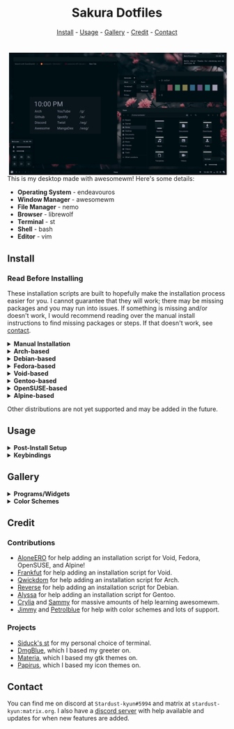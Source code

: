 <h1 align=center>Sakura Dotfiles</h1>

<div align="center">
<a href="#install">Install</a> - <a href="#usage">Usage</a> - <a href="#gallery">Gallery</a> - <a href="#credit">Credit</a> - <a href="#contact">Contact</a>
</div>

<h1></h1>

<img src="src/thumbnail.png" alt="img" align="right" width="500px">

This is my desktop made with awesomewm! Here's some details:

- **Operating System** - endeavouros
- **Window Manager** - awesomewm
- **File Manager** - nemo
- **Browser** - librewolf
- **Terminal** - st
- **Shell** - bash
- **Editor** - vim

## Install

### Read Before Installing

These installation scripts are built to hopefully make the installation process easier for you. I cannot guarantee that they will work; there may be missing packages and you may run into issues. If something is missing and/or doesn't work, I would recommend reading over the manual install instructions to find missing packages or steps. If that doesn't work, see <a href="#contact">contact</a>.

<details>
<summary><b>Manual Installation</b></summary>

---

### Minimal Installation Packages

These packages use their names from the Arch repos and AUR. If you can't find them for your distribution, try using the source url from Arch repos.

- base-devel - utilities
- xorg - display server
    + xclip - clipboard
    + xorg-xprop - fetch dep
    + xsettingsd - reload gtk/icons
- pipewire - audio
- light - brightness
    + inotify-tools - brightness widget dep
- lightdm - display manager
    + lightdm-webkit2-greeter - greeter
    + light-locker - lock screen
- awesome-git - window manager
- rofi - run launcher
- picom - compositor
- polkit-gnome - polkit
- xdg-user-dirs - generate home dirs
- maim - screenshot
- ttf-roboto - gtk font
- ttf-roboto-mono - mono font
- noto-fonts - font support
- noto-fonts-cjk - cjk font support
- noto-fonts-emoji - emoji font support
- noto-fonts-extra - extra font support
- papirus-icon-theme - icon theme
- xcursor-breeze - cursor theme

### Utilities

- gvim - vim with clipboard
- librewolf - browser
- nemo - file manager
- viewnior - image viewer
- zathura - pdf viewer
- network-manager-applet - network applet
- cbatticon - battery applet
- volumeicon - volume applet
- gd - st dep

### Setup

- copy contents of `home` to `~/`
- copy contents of `usr/share` to `/usr/share`
- copy contents of `usr/bin` to `/usr/bin`
- copy contents of `lib/librewolf` to `/lib/librewolf` (if librewolf installed)
    + edit mozilla.cfg and replace `USER` with your user's name
- uncomment `#greeter-session=` and set it to `lightdm-webkit2-greeter` in `/etc/lightdm/lightdm.conf`
- set `webkit_theme` to `minimal` in `/etc/lightdm/lightdm-webkit2-greeter.conf`
- enable lightdm service
- enable NetworkManager service (if network-manager-applet installed)
- make contents of `~/.config/awesome/bin` executable
- run `sudo make install` in `~/.config/st`
- update font cache `fc-cache -fv`
- update xrdb `xrdb ~/.Xresources`
- generate home dirs `xdg-user-dirs-update`
- make screenshots dir in `~/Pictures/Screenshots`

---

</details>

<details>
<summary><b>Arch-based</b></summary>

---

### Arch

Using archinstall (relevant options):

- Profile - `xorg`
- Audio - `pipewire`
- Additional packages - `git`

### EndeavourOS

Install a minimal system without a desktop environment.

### After System Installation

```
$ git clone https://github.com/stardust-kyun/dotfiles ~/dotfiles
$ cd ~/dotfiles
$ ./install-arch.sh

# Install with log
$ script -c ./install-arch.sh ~/dotfiles-log.txt 
```

---

</details>

<details>
<summary><b>Debian-based</b></summary>

---

### Debian

It is recommended to install Debian with the "Debian Desktop Environment" group so most utilities are preinstalled. However, you will need to run `su -c 'apt install git'`.

### Ubuntu

Install Ubuntu with the "Minimal Installation" option.

### After System Installation

```
$ git clone https://github.com/stardust-kyun/dotfiles ~/dotfiles
$ cd ~/dotfiles
$ ./install-debian.sh

# Install with log
$ script -c ./install-debian.sh ~/dotfiles-log.txt 
```

---

</details>

<details>
<summary><b>Fedora-based</b></summary>

---

# Read:

This script is still in development and currently only supports a minimal install. Some things may not work, use with caution.

### Fedora

Install Fedora Workstation.

### After System Installation

```
$ git clone https://github.com/stardust-kyun/dotfiles ~/dotfiles
$ cd ~/dotfiles
$ ./install-fedora.sh

# Install with log
$ script -c ./install-fedora.sh ~/dotfiles-log.txt 
```

---

</details>

<details>
<summary><b>Void-based</b></summary>

---

# Read:

This script is still in development and currently only supports a minimal install. Some things may not work, use with caution.

### Void

Install Void Base with glibc.

### After System Installation

```
$ sudo xbps-install git
$ git clone https://github.com/stardust-kyun/dotfiles ~/dotfiles
$ cd ~/dotfiles
$ ./install-void.sh

# Install with log
$ script -c ./install-void.sh ~/dotfiles-log.txt 
```

---

</details>

<details>
<summary><b>Gentoo-based</b></summary>

---

# Read:

This script is still in development and currently only supports a minimal install. Some things may not work, use with caution.

### Gentoo

Install Gentoo.

### After System Installation

```
$ git clone https://github.com/stardust-kyun/dotfiles ~/dotfiles
$ cd ~/dotfiles
$ ./install-gentoo.sh

# Install with log
$ script -c ./install-gentoo.sh ~/dotfiles-log.txt 
```

---

</details>

<details>
<summary><b>OpenSUSE-based</b></summary>

---

# Read:

This script is still in development and currently only supports a minimal install. Some things may not work, use with caution.

### OpenSUSE

Install OpenSUSE.

### After System Installation

```
$ git clone https://github.com/stardust-kyun/dotfiles ~/dotfiles
$ cd ~/dotfiles
$ ./install-opensuse.sh

# Install with log
$ script -c ./install-opensuse.sh ~/dotfiles-log.txt 
```

---

</details>

<details>
<summary><b>Alpine-based</b></summary>

---

# Read:

This script is still in development and currently only supports a minimal install. Some things may not work, use with caution.

### Alpine

Install Alpine.

### After System Installation

```
$ git clone https://github.com/stardust-kyun/dotfiles ~/dotfiles
$ cd ~/dotfiles
$ ./install-alpine.sh

# Install with log
$ script -c ./install-alpine.sh ~/dotfiles-log.txt 
```

---

</details>

Other distributions are not yet supported and may be added in the future.

## Usage

<details>
<summary><b>Post-Install Setup</b></summary>

---

### Minimal Install Setup

Since the minimal install doesn't include many programs/utilities, you'll need to install some before rebooting. I recommend installing a terminal, browser, file manager, and text editor. 

### Configuration

The file `~/.config/awesome/rc.lua` contains configuration options for awesome's default commands:

| Configuration  | Description              | Default                            |
| -------------- | ------------------------ | ---------------------------------- |
| `c.terminal`   | Default Terminal         | `"st"`                             |
| `c.browser`    | Default Web Browser      | `"librewolf"`                      |
| `c.files`      | Default File Manager     | `"nemo"`                           |
| `c.editor`     | Default Text Editor      | `"vim"`                            |
| `c.editor_cmd` | Default Editor Command   | `c.terminal .. " -e " .. c.editor` |
| `c.modkey`     | Default Modkey           | `"Mod4"`                           |
| `c.shutdown`   | Default Shutdown Command | `"shutdown now"`                   |
| `c.reboot`     | Default Reboot Command   | `"reboot"`                         |

If your distribution uses `runit` instead of `systemd` you will likely need to set `c.shutdown` and `c.reboot` to `loginctl poweroff` and `loginctl reboot`, respectively. You must have `elogind` installed and enabled for this to work.

---

</details>

<details>
<summary><b>Keybindings</b></summary>

---

### Configuration

The file `~/.config/awesome/config/bind.lua` contains awesome's keybindings:

| Keybinding         | Description           |
| ------------------ | --------------------- |
| `Mod+Enter`        | Open a Terminal       |
| `Mod+k`            | Show Keybindings      |
| `Mod+0`            | Show Power Menu       |
| `Mod+d`            | Show Run Launcher     |
| `Mod+e`            | Show Kaomoji Menu     |
| `Mod+Shift+d`      | Show Desktop Menu     |
| `Mod+Delete`       | Full Screenshot       |
| `Mod+Shift+Delete` | Partial Screenshot    |
| `Mod+Tab`          | Focus Next Window     |
| `Mod+Shift+Tab`    | Focus Previous Window |
| `Mod+1-6`          | Change Tag            |
| `Mod+Shift+1-6`    | Move Client to Tag    |
| `Mod+f`            | Toggle Fullscreen     |
| `Mod+s`            | Toggle Floating       |
| `Mod+m`            | Toggle Maximize       |
| `Mod+Shift+q`      | Close Window          |

---

</details>

## Gallery

<details>
<summary><b>Programs/Widgets</b></summary>

### Terminal
![terminal](src/terminal.png)

### Graphical
![graphical](src/graphical.png)

### Widget
![widget](src/widget.png)

### Browser
![browser](src/browser.png)

### Launcher
![launcher](src/launcher.png)

</details>

<details>
<summary><b>Color Schemes</b></summary>

### Sakura
![terminal](src/sakura.png)

### Bloom
![graphical](src/bloom.png)

### Shore
![widget](src/shore.png)

### Wave
![browser](src/wave.png)

### Shuttle
![launcher](src/shuttle.png)

</details>

## Credit

### Contributions

- [AloneERO](https://gitlab.com/AloneER0) for help adding an installation script for Void, Fedora, OpenSUSE, and Alpine!
- [Frankfut](https://github.com/frankfutlg) for help adding an installation script for Void.
- [Qwickdom](https://github.com/Qwickdom) for help adding an installation script for Arch.
- [Reverse](https://github.com/Reversedc) for help adding an installation script for Debian.
- [Alyssa](https://github.com/alyssa-sudo) for help adding an installation script for Gentoo.
- [Crylia](https://github.com/Crylia) and [Sammy](https://github.com/TorchedSammy) for massive amounts of help learning awesomewm.
- [Jimmy](https://github.com/Jimmysit0) and [Petrolblue](https://github.com/petrolblue) for help with color schemes and lots of support.

### Projects

- [Siduck's st](https://github.com/siduck76/st) for my personal choice of terminal.
- [DmgBlue](https://github.com/davidmogar/lightdm-webkit2-dmg_blue), which I based my greeter on.
- [Materia](https://github.com/nana-4/materia-theme), which I based my gtk themes on.
- [Papirus](https://github.com/PapirusDevelopmentTeam/papirus-icon-theme), which I based my icon themes on.

## Contact

You can find me on discord at `Stardust-kyun#5994` and matrix at `stardust-kyun:matrix.org`. I also have a [discord server](https://discord.gg/38hQb6V8AW) with help available and updates for when new features are added.
